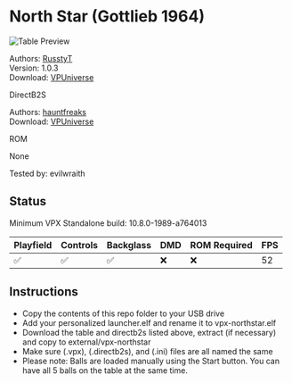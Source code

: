 # North Star (Gottlieb 1964)

![Table Preview](https://github.com/evilwraith/vpx-images/blob/main/vpx-northstar.png)

Authors: [RusstyT](https://vpuniverse.com/profile/32300-russtyt/)  
Version: 1.0.3  
Download: [VPUniverse](https://vpuniverse.com/files/file/21526-northstargottlieb1964-avago-nfozzy-vr-scorbit-v103/)

DirectB2S

Authors: [hauntfreaks](https://vpuniverse.com/profile/5216-hauntfreaks/)  
Download: [VPUniverse](https://vpuniverse.com/files/file/17280-north-star-gottlieb-1964-b2s/)

ROM

None

Tested by: evilwraith

## Status 

Minimum VPX Standalone build: 10.8.0-1989-a764013

| Playfield | Controls | Backglass | DMD | ROM Required | FPS | 
|-----------|----------|-----------|-----|--------------|-----|
| :white_check_mark: | :white_check_mark: | :white_check_mark: | :x: | :x: | 52 |

## Instructions

- Copy the contents of this repo folder to your USB drive
- Add your personalized launcher.elf and rename it to vpx-northstar.elf
- Download the table and directb2s listed above, extract (if necessary) and copy to external/vpx-northstar
- Make sure (.vpx), (.directb2s), and (.ini) files are all named the same
- Please note: Balls are loaded manually using the Start button. You can have all 5 balls on the table at the same time.
